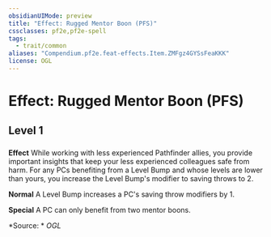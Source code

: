```yaml
---
obsidianUIMode: preview
title: "Effect: Rugged Mentor Boon (PFS)"
cssclasses: pf2e,pf2e-spell
tags:
  - trait/common
aliases: "Compendium.pf2e.feat-effects.Item.ZMFgz4GYSsFeaKKK"
license: OGL
---
```

# Effect: Rugged Mentor Boon (PFS)
## Level 1
### 






**Effect** While working with less experienced Pathfinder allies, you provide important insights that keep your less experienced colleagues safe from harm. For any PCs benefiting from a Level Bump and whose levels are lower than yours, you increase the Level Bump's modifier to saving throws to 2.

**Normal** A Level Bump increases a PC's saving throw modifiers by 1.

**Special** A PC can only benefit from two mentor boons.

*Source: *
*OGL*